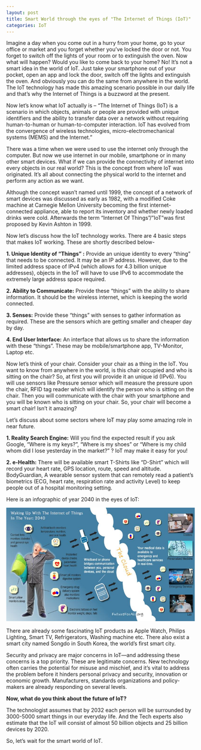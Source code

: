 ```yaml
---
layout: post
title: Smart World through the eyes of "The Internet of Things (IoT)"
categories: IoT
---
```


Imagine a day when you come out in a hurry from your home, go to your office or market and you forget whether you’ve locked the door or not. You forget to switch off the lights of your room or to extinguish the oven. Now what will happen? Would you like to come back to your home? No! It’s not a smart idea in the world of IoT. Just take your smartphone out of your pocket, open an app and lock the door, switch off the lights and extinguish the oven. And obviously you can do the same from anywhere in the world. The IoT technology has made this amazing scenario possible in our daily life and that’s why the Internet of Things is a buzzword at the present.

Now let’s know what IoT actually is – “The Internet of Things (IoT) is a scenario in which objects, animals or people are provided with unique identifiers and the ability to transfer data over a network without requiring human-to-human or human-to-computer interaction. IoT has evolved from the convergence of wireless technologies, micro-electromechanical systems (MEMS) and the Internet.”

There was a time when we were used to use the internet only through the computer. But now we use internet in our mobile, smartphone or in many other smart devices. What if we can provide the connectivity of internet into every objects in our real world? This is the concept from where IoT was originated. It’s all about connecting the physical world to the internet and perform any action as we want.

Although the concept wasn’t named until 1999, the concept of a network of smart devices was discussed as early as 1982, with a modified Coke machine at Carnegie Mellon University becoming the first internet-connected appliance, able to report its inventory and whether newly loaded drinks were cold. Afterwards the term “Internet Of Things”/”IoT”was first proposed by Kevin Ashton in 1999.

Now let’s discuss how the IoT technology works. There are 4 basic steps that makes IoT working. These are shortly described below-

**1. Unique Identity of “Things” :** Provide an unique identity to every “thing” that needs to be connected. It may be an IP address. However, due to the limited address space of IPv4 (which allows for 4.3 billion unique addresses), objects in the IoT will have to use IPv6 to accommodate the extremely large address space required.

**2. Ability to Communicate:** Provide these “things” with the ability to share information. It should be the wireless internet, which is keeping the world connected.

**3. Senses:** Provide these “things” with senses to gather information as required. These are the sensors which are getting smaller and cheaper day by day.

**4. End User Interface:** An interface that allows us to share the information with these “things”. These may be mobile/smartphone app, TV-Monitor, Laptop etc.

Now let’s think of your chair. Consider your chair as a thing in the IoT. You want to know from anywhere in the world, is this chair occupied and who is sitting on the chair?
So, at first you will provide it an unique id (IPv6). You will use sensors like Pressure sensor which will measure the pressure upon the chair, RFID tag reader which will identify the person who is sitting on the chair. Then you will communicate with the chair with your smartphone and you will be known who is sitting on your chair. So, your chair will become a smart chair! Isn’t it amazing?

Let’s discuss about some sectors where IoT may play some amazing role in near future.

**1. Reality Search Engine:** Will you find the expected result if you ask Google, “Where is my keys?”, “Where is my shoes” or “Where is my child whom did I lose yesterday in the market?” ? IoT may make it easy for you!

**2. e-Health:** There will be available smart T-Shirts like “D-Shirt” which will record your heart rate, GPS location, route, speed and altitude. BodyGuardian, A wearable sensor system that can remotely read a patient’s biometrics (ECG, heart rate, respiration rate and activity Level) to keep people out of a hospital monitoring setting.

Here is an infographic of year 2040 in the eyes of IoT:

![alt text](https://raw.githubusercontent.com/abdalimran/abdalimran.github.io/master/images/iot_img.png "IoT Infographic")

There are already some fascinating IoT products as Apple Watch, Philips Lighting, Smart TV, Refrigerators, Washing machine etc. There also exist a smart city named Songdo in South Korea, the world’s first smart city.

Security and privacy are major concerns in IoT—and addressing these concerns is a top priority. These are legitimate concerns. New technology often carries the potential for misuse and mischief, and it’s vital to address the problem before it hinders personal privacy and security, innovation or economic growth. Manufacturers, standards organizations and policy-makers are already responding on several levels.

**Now, what do you think about the future of IoT?**

The technologist assumes that by 2032 each person will be surrounded by 3000-5000 smart things in our everyday life. And the Tech experts also estimate that the IoT will consist of almost 50 billion objects and 25 billion devices by 2020.

So, let’s wait for the smart world of IoT.
